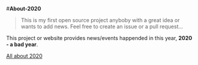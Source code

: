 #**About-2020**

> This is my first open source project anyboby with a great idea or wants to add news.
> Feel free to create an issue or a pull request...

This project or website provides news/events happended in this year, **2020 - a bad year**.

[All about 2020](https://www.github.com/sanyam121R/About-2020)
